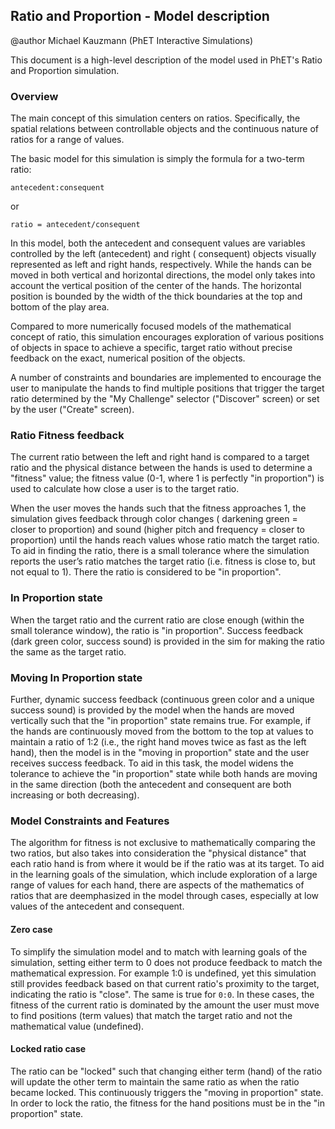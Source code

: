 ## Ratio and Proportion - Model description

@author Michael Kauzmann (PhET Interactive Simulations)

This document is a high-level description of the model used in PhET's Ratio and Proportion simulation.

### Overview

The main concept of this simulation centers on ratios. Specifically, the spatial relations between controllable objects
and the continuous nature of ratios for a range of values.

The basic model for this simulation is simply the formula for a two-term ratio:

    antecedent:consequent

or

    ratio = antecedent/consequent

In this model, both the antecedent and consequent values are variables controlled by the left (antecedent) and right (
consequent) objects visually represented as left and right hands, respectively. While the hands can be moved in both
vertical and horizontal directions, the model only takes into account the vertical position of the center of the hands.
The horizontal position is bounded by the width of the thick boundaries at the top and bottom of the play area.

Compared to more numerically focused models of the mathematical concept of ratio, this simulation encourages exploration
of various positions of objects in space to achieve a specific, target ratio without precise feedback on the exact,
numerical position of the objects.

A number of constraints and boundaries are implemented to encourage the user to manipulate the hands to find multiple
positions that trigger the target ratio determined by the "My Challenge" selector ("Discover" screen) or set by the
user ("Create" screen).

### Ratio Fitness feedback

The current ratio between the left and right hand is compared to a target ratio and the physical distance between the
hands is used to determine a "fitness" value; the fitness value (0-1, where 1 is perfectly "in proportion") is used to
calculate how close a user is to the target ratio.

When the user moves the hands such that the fitness approaches 1, the simulation gives feedback through color changes (
darkening green = closer to proportion) and sound (higher pitch and frequency = closer to proportion) until the hands
reach values whose ratio match the target ratio. To aid in finding the ratio, there is a small tolerance where the
simulation reports the user’s ratio matches the target ratio (i.e. fitness is close to, but not equal to 1). There the
ratio is considered to be "in proportion".

### In Proportion state

When the target ratio and the current ratio are close enough (within the small tolerance window), the ratio is "in
proportion". Success feedback (dark green color, success sound) is provided in the sim for making the ratio the same as
the target ratio.

### Moving In Proportion state

Further, dynamic success feedback (continuous green color and a unique success sound) is provided by the model when the
hands are moved vertically such that the "in proportion" state remains true. For example, if the hands are continuously
moved from the bottom to the top at values to maintain a ratio of 1:2 (i.e., the right hand moves twice as fast as the
left hand), then the model is in the "moving in proportion" state and the user receives success feedback. To aid in this
task, the model widens the tolerance to achieve the "in proportion" state while both hands are moving in the same
direction (both the antecedent and consequent are both increasing or both decreasing).

### Model Constraints and Features

The algorithm for fitness is not exclusive to mathematically comparing the two ratios, but also takes into consideration
the "physical distance" that each ratio hand is from where it would be if the ratio was at its target. To aid in the
learning goals of the simulation, which include exploration of a large range of values for each hand, there are aspects
of the mathematics of ratios that are deemphasized in the model through cases, especially at low values of the
antecedent and consequent.

#### Zero case

To simplify the simulation model and to match with learning goals of the simulation, setting either term to 0 does not
produce feedback to match the mathematical expression. For example 1:0 is undefined, yet this simulation still provides
feedback based on that current ratio's proximity to the target, indicating the ratio is "close". The same is true
for `0:0`. In these cases, the fitness of the current ratio is dominated by the amount the user must move to find
positions (term values) that match the target ratio and not the mathematical value (undefined).

#### Locked ratio case

The ratio can be "locked" such that changing either term (hand) of the ratio will update the other term to maintain the
same ratio as when the ratio became locked. This continuously triggers the "moving in proportion" state. In order to
lock the ratio, the fitness for the hand positions must be in the "in proportion" state.
